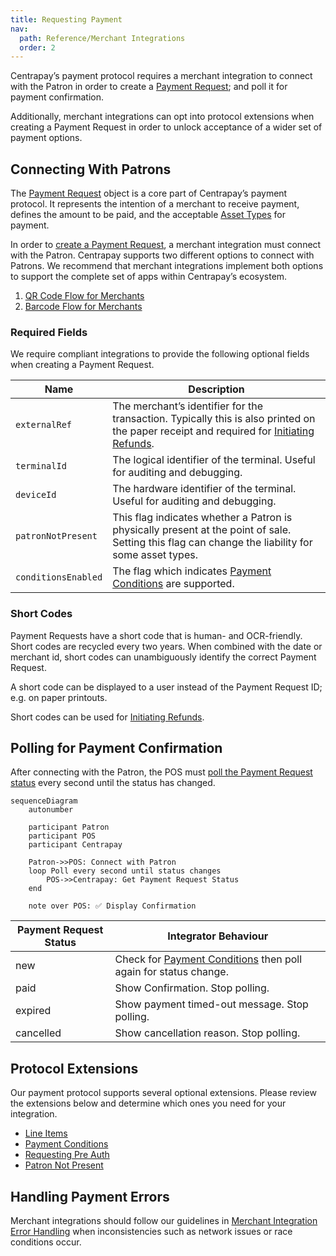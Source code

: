 ```yaml
---
title: Requesting Payment
nav:
  path: Reference/Merchant Integrations
  order: 2
---
```


Centrapay’s payment protocol requires a merchant integration to connect with the Patron in order to create a [Payment Request](https://docs.centrapay.com/api/payment-requests); and poll it for payment confirmation.

Additionally, merchant integrations can opt into protocol extensions when creating a Payment Request in order to unlock acceptance of a wider set of payment options.

## Connecting With Patrons

The [Payment Request](https://docs.centrapay.com/api/payment-requests) object is a core part of Centrapay’s payment protocol. It represents the intention of a merchant to receive payment, defines the amount to be paid, and the acceptable [Asset Types](https://docs.centrapay.com/api/asset-types) for payment.

In order to [create a Payment Request](https://docs.centrapay.com/api/payment-requests#create-a-payment-request), a merchant integration must connect with the Patron. Centrapay supports two different options to connect with Patrons. We recommend that merchant integrations implement both options to support the complete set of apps within Centrapay’s ecosystem.
1. [QR Code Flow for Merchants](/guides/merchant-integration-qr-code-flow)
2. [Barcode Flow for Merchants](/guides/merchant-integration-barcode-flow)

### Required Fields

We require compliant integrations to provide the following optional fields when creating a Payment Request.

|        Name         |                                                                              Description                                                                              |
| ------------------- | --------------------------------------------------------------------------------------------------------------------------------------------------------------------- |
| `externalRef`       | The merchant’s identifier for the transaction. Typically this is also printed on the paper receipt and required for [Initiating Refunds](/guides/initiating-refunds). |
| `terminalId`        | The logical identifier of the terminal. Useful for auditing and debugging.                                                                                            |
| `deviceId`          | The hardware identifier of the terminal. Useful for auditing and debugging.                                                                                           |
| `patronNotPresent`  | This flag indicates whether a Patron is physically present at the point of sale. Setting this flag can change the liability for some asset types.                     |
| `conditionsEnabled` | The flag which indicates [Payment Conditions](/guides/payment-conditions) are supported.                                                            |

### Short Codes
Payment Requests have a short code that is human- and OCR-friendly. Short codes are recycled every two years. When combined with the date or merchant id, short codes can unambiguously identify the correct Payment Request.

A short code can be displayed to a user instead of the Payment Request ID; e.g. on paper printouts.

Short codes can be used for [Initiating Refunds](/guides/initiating-refunds).

## Polling for Payment Confirmation

After connecting with the Patron, the POS must [poll the Payment Request status](https://docs.centrapay.com/api/payment-requests#get-a-payment-request) every second until the status has changed.

```mermaid
sequenceDiagram
	autonumber

	participant Patron
	participant POS
	participant Centrapay

	Patron->>POS: Connect with Patron
	loop Poll every second until status changes
		POS->>Centrapay: Get Payment Request Status
	end

	note over POS: ✅ Display Confirmation
```

| Payment Request Status |                                              Integrator Behaviour                                               |
| ---------------------- | --------------------------------------------------------------------------------------------------------------- |
| new                    | Check for [Payment Conditions](/guides/payment-conditions) then poll again for status change. |
| paid                   | Show Confirmation. Stop polling.                                                                                |
| expired                | Show payment timed-out message. Stop polling.                                                                   |
| cancelled              | Show cancellation reason. Stop polling.                                                                         |

## Protocol Extensions

Our payment protocol supports several optional extensions. Please review the extensions below and determine which ones you need for your integration.
- [Line Items](/guides/line-items)
- [Payment Conditions](/guides/payment-conditions)
- [Requesting Pre Auth](/guides/requesting-pre-auth)
- [Patron Not Present](/guides/patron-not-present)

## Handling Payment Errors

Merchant integrations should follow our guidelines in [Merchant Integration Error Handling](/guides/merchant-integration-error-handling) when inconsistencies such as network issues or race conditions occur.
